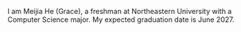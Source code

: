 I am Meijia He (Grace), a freshman at Northeastern University with a Computer Science major. My expected graduation date is June 2027.
